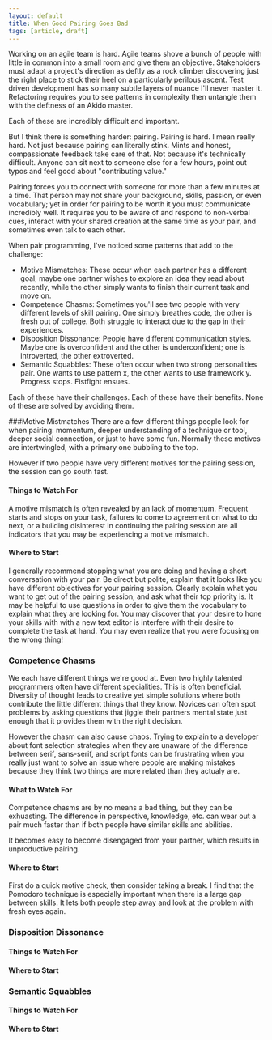 ```yaml
---
layout: default
title: When Good Pairing Goes Bad
tags: [article, draft]
---
```

Working on an agile team is hard. Agile teams shove a bunch of people with
little in common into a small room and give them an objective. Stakeholders must
adapt a project\'s direction as deftly as a rock climber discovering just the
right place to stick their heel on a particularly perilous ascent.  Test driven
development has so many subtle layers of nuance I\'ll never master it.
Refactoring requires you to see patterns in complexity then untangle them with
the deftness of an Akido master.

Each of these are incredibly difficult and important.

But I think there is something harder: pairing. Pairing is hard. I mean really
hard. Not just because pairing can literally stink. Mints and honest,
compassionate feedback take care of that. Not because it\'s technically
difficult. Anyone can sit next to someone else for a few hours, point out typos
and feel good about \"contributing value.\"

Pairing forces you to connect with someone for more than a few minutes at a
time. That person may not share your background, skills, passion, or even
vocabulary; yet in order for pairing to be worth it you must communicate
incredibly well. It requires you to be aware of and respond to non-verbal cues,
interact with your shared creation at the same time as your pair, and sometimes
even talk to each other.

When pair programming, I\'ve noticed some patterns that add to the challenge:

*  Motive Mismatches: These occur when each partner has a different goal, maybe
   one partner wishes to explore an idea they read about recently, while the
   other simply wants to finish their current task and move on.
*  Competence Chasms: Sometimes you\'ll see two people with very different
   levels of skill pairing. One simply breathes code, the other is fresh out of
   college. Both struggle to interact due to the gap in their experiences.
*  Disposition Dissonance: People  have different communication styles. Maybe
   one is overconfident and the other is underconfident; one is introverted, the
   other extroverted.
*  Semantic Squabbles: These often occur when two strong personalities pair. One
   wants to use pattern x, the other wants to use framework y. Progress stops.
   Fistfight ensues.

Each of these have their challenges. Each of these have their benefits. None of
these are solved by avoiding them.

###Motive Mistmatches
There are a few different things people look for when pairing: momentum,
deeper understanding of a technique or tool, deeper social connection, or just
to have some fun. Normally these motives are intertwingled, with a primary one
bubbling to the top.

However if two people have very different motives for the pairing session,
the session can go south fast.

#### Things to Watch For
A motive mismatch is often revealed by an lack of momentum. Frequent
starts and stops on your task, failures to come to agreement on what to do next,
or a building disinterest in continuing the pairing session are all indicators
that you may be experiencing a motive mismatch.

#### Where to Start
I generally recommend stopping what you are doing and having a short
conversation with your pair. Be direct but polite, explain that it looks like
you have different objectives for your pairing session. Clearly explain what you
want to get out of the pairing session, and ask what their top priority is. It
may be helpful to use questions in order to give them the vocabulary to explain
what they are looking for. You may discover that your desire to hone your skills
with with a new text editor is interfere with their desire to complete the task
at hand. You may even realize that you were focusing on the wrong
thing!

### Competence Chasms
We each have different things we\'re good at. Even two highly talented
programmers often have different specialities. This is often beneficial.
Diversity of thought leads to creative yet simple solutions where both
contribute the little different things that they know. Novices can often
spot problems by asking questions that jiggle their partners mental state just
enough that it provides them with the right decision.

However the chasm can also cause chaos. Trying to explain to a developer about
font selection strategies when they are unaware of the difference between
serif, sans-serif, and script fonts can be frustrating when you really just want
to solve an issue where people are making mistakes because they think two things
are more related than they actualy are.

#### What to Watch For
Competence chasms are by no means a bad thing, but they can be exhuasting. The
difference in perspective, knowledge, etc. can wear out a pair much faster than
if both people have similar skills and abilities.

It becomes easy to become disengaged from your partner, which results in
unproductive pairing.

#### Where to Start
First do a quick motive check, then consider taking a break. I find that
the Pomodoro technique is especially important when there is a large gap between
skills. It lets both people step away and look at the problem with fresh eyes
again.

### Disposition Dissonance

#### Things to Watch For

#### Where to Start

### Semantic Squabbles

#### Things to Watch For

#### Where to Start
